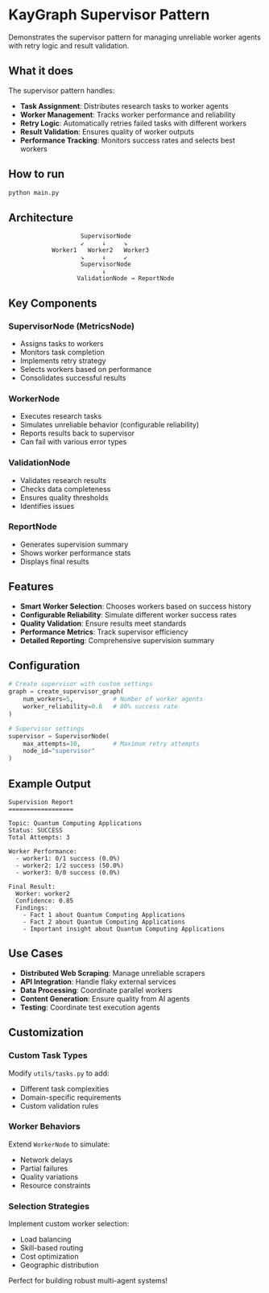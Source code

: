 # KayGraph Supervisor Pattern

Demonstrates the supervisor pattern for managing unreliable worker agents with retry logic and result validation.

## What it does

The supervisor pattern handles:
- **Task Assignment**: Distributes research tasks to worker agents
- **Worker Management**: Tracks worker performance and reliability
- **Retry Logic**: Automatically retries failed tasks with different workers
- **Result Validation**: Ensures quality of worker outputs
- **Performance Tracking**: Monitors success rates and selects best workers

## How to run

```bash
python main.py
```

## Architecture

```
                    SupervisorNode
                    ↙     ↓     ↘
            Worker1   Worker2   Worker3
                    ↘     ↓     ↙
                    SupervisorNode
                          ↓
                   ValidationNode → ReportNode
```

## Key Components

### SupervisorNode (MetricsNode)
- Assigns tasks to workers
- Monitors task completion
- Implements retry strategy
- Selects workers based on performance
- Consolidates successful results

### WorkerNode
- Executes research tasks
- Simulates unreliable behavior (configurable reliability)
- Reports results back to supervisor
- Can fail with various error types

### ValidationNode
- Validates research results
- Checks data completeness
- Ensures quality thresholds
- Identifies issues

### ReportNode
- Generates supervision summary
- Shows worker performance stats
- Displays final results

## Features

- **Smart Worker Selection**: Chooses workers based on success history
- **Configurable Reliability**: Simulate different worker success rates
- **Quality Validation**: Ensure results meet standards
- **Performance Metrics**: Track supervisor efficiency
- **Detailed Reporting**: Comprehensive supervision summary

## Configuration

```python
# Create supervisor with custom settings
graph = create_supervisor_graph(
    num_workers=5,           # Number of worker agents
    worker_reliability=0.8   # 80% success rate
)

# Supervisor settings
supervisor = SupervisorNode(
    max_attempts=10,         # Maximum retry attempts
    node_id="supervisor"
)
```

## Example Output

```
Supervision Report
==================

Topic: Quantum Computing Applications
Status: SUCCESS
Total Attempts: 3

Worker Performance:
  - worker1: 0/1 success (0.0%)
  - worker2: 1/2 success (50.0%)
  - worker3: 0/0 success (0.0%)

Final Result:
  Worker: worker2
  Confidence: 0.85
  Findings:
    - Fact 1 about Quantum Computing Applications
    - Fact 2 about Quantum Computing Applications
    - Important insight about Quantum Computing Applications
```

## Use Cases

- **Distributed Web Scraping**: Manage unreliable scrapers
- **API Integration**: Handle flaky external services
- **Data Processing**: Coordinate parallel workers
- **Content Generation**: Ensure quality from AI agents
- **Testing**: Coordinate test execution agents

## Customization

### Custom Task Types
Modify `utils/tasks.py` to add:
- Different task complexities
- Domain-specific requirements
- Custom validation rules

### Worker Behaviors
Extend `WorkerNode` to simulate:
- Network delays
- Partial failures
- Quality variations
- Resource constraints

### Selection Strategies
Implement custom worker selection:
- Load balancing
- Skill-based routing
- Cost optimization
- Geographic distribution

Perfect for building robust multi-agent systems!
